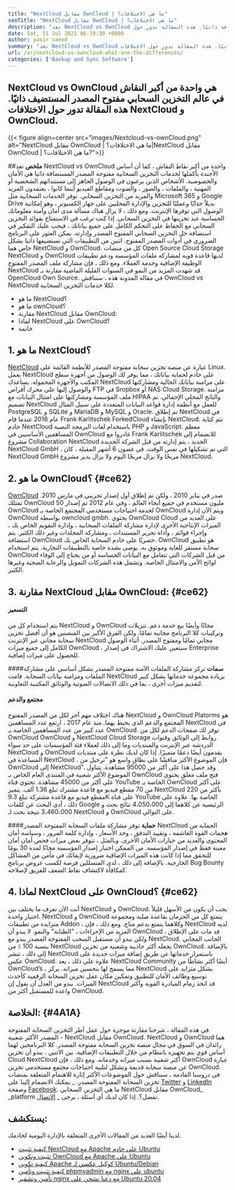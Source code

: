 ```yaml
---
title: "NextCloud مقابل OwnCloud | ما هي الاختلافات؟" 
seoTitle: "NextCloud مقابل OwnCloud | ما هي الاختلافات؟" 
description: "تعد NextCloud vs OwnCloud واحدة من أكبر النقاش في عالم التخزين السحابي مفتوح المصدر المستضافة ذاتيًا. هذه المقالة تدور حول NextCloud و OwnCloud." 
date: Sat, 31 Jul 2021 06:19:30 +0000
author: yasir saeed
summary: "تعد NextCloud vs OwnCloud واحدة من أكبر النقاش في عالم التخزين السحابي مفتوح المصدر المستضيف ذاتيًا. هذه المقالة تدور حول الاختلافات NextCloud و OwnCloud." 
url: /ar/nextcloud-vs-owncloud-what-are-the-differences/
categories: ['Backup and Sync Software']
---
```


## NextCloud vs OwnCloud هي واحدة من أكبر النقاش في عالم التخزين السحابي مفتوح المصدر المستضيف ذاتيًا. هذه المقالة تدور حول الاختلافات NextCloud و OwnCloud.

{{< figure align=center src="images/Nextcloud-vs-ownCloud.png" alt="NextCloud مقابل OwnCloud | ما هي الاختلافات؟|NextCloud مقابل OwnCloud | ما هي الاختلافات؟?">}}


##**ملخص**
تعد NextCloud vs OwnCloud واحدة من أكبر نقاط النقاش ، كما أن أساس الأجندة بأكملها لخدمات التخزين السحابية مفتوحة المصدر المستضافة ذاتيا هي الأمان والخصوصية. الأشخاص الذين يرغبون في الوصول الجاهز إلى مستنداتهم الشخصية أو المهنية ، والملفات ، والصور ، والصوت ومقاطع الفيديو أينما كانوا ، يعتمدون المزيد والمزيد من التخزين السحابي. توفر الخدمات السحابية مثل Microsoft 365 و Google Drive بديلاً جذابًا وعمليًا للتخزين والإدارة المحليين على جهاز الكمبيوتر ، وهو إمكانية الوصول التي توفرها الإنترنت. ومع ذلك ، لا يزال هناك مسألة مدى أمان وآمنة معلوماتك الحساسة عند تخزينها في التخزين السحابي.
إذا كنت ترغب في الاستمتاع بفوائد التخزين السحابي مع الحفاظ على التحكم الكامل على جميع بياناتك ، فيجب عليك التفكير في استضافة حل التخزين السحابي المفتوح المصدر وإدارته. يمكن العثور على البرنامج الضروري في أدوات المصدر المفتوح. اثنين من التطبيقات التي تستضيفها ذاتيا بشكل خاص هما NextCloud و OwnCloud. كل من منصات Open Source Cloud Storage NextCloud و OwnCloud لديها قاعدة قوية لمشاركة ملفات المؤسسة ودعم تطبيقات الوظيفة الإضافية وخدمة العملاء. ومع ذلك ، فإن مشاركة ملف المصدر المفتوح NextCloud قد شهدت المزيد من النمو في السنوات القليلة الماضية مقارنة بـ OpenCloud Own Source. في مقالة المدونة هذه ، سنناقش OwnCloud vs NextCloud لكلا خدمات التخزين السحابية.
  * ما هو NextCloud؟
  * ما هو ownCloud؟
  * مقارنة NextCloud مقابل OwnCloud:
  * لماذا NextCloud على OwnCloud؟
  * خاتمة

## 1. ما هو NextCloud؟
[NextCloud][1] عبارة عن منصة تخزين سحابة مفتوحة المصدر للأنظمة القائمة على Linux. يعمل NextCloud على خادم لحماية بياناتك ، مما يوفر لك الوصول من أجهزة سطح المكتب والأجهزة المحمولة. يساعدك NextCloud على مزامنة بياناتك الحالية ومشاركتها والوصول إليها على محرك أقراص FTP في Sropbox أو NAS Cloud Storage. مزامنة ملف المؤسسة ومشاركتها على امتثال البيانات مع HIPAA والناتج المحلي الإجمالي. تم تصميم NextCloud للعمل مع أنظمة إدارة قواعد البيانات المتعددة على سبيل المثال PostgreSQL و SQLite و MariaDB و MySQL و Oracle.
تم إطلاق NextCloud في عام 2016 عندما قام Frank Karlitschek ForkedCloud بإنشاء NextCloud. تتم كتابة خادم NextCloud باستخدام لغات البرمجة النصية PHP و JavaScript. معظم المساهمين الأساسيين في OwnCloud غادروا مع Frank Karlitschek للانضمام إلى مشروع Collaboration NextCloud الجديد ، يتم إدارته من قبل الشركة الجديدة NextCloud GmbH ، التي تم تشكيلها في نفس الوقت. في غضون 6 أشهر المقبلة ، كان NextCloud GmbH مربحًا ولا يزال مربحًا اليوم ولا يزال يدير مشروع NextCloud.

## 2. ما هو OwnCloud؟   {#ce62}
[OwnCloud][2] صدر في يناير 2010 ، ولكن تم إطلاق أول إصدار تجريبي في مارس 2010. تمتلك OwnCloud 50 مليون مستخدم في جميع أنحاء العالم ، وفي عام 2012 تم إصدار OwnCloud لخدمة احتياجات مستخدمي المجتمع الخاصة بـ OwnCloud ويتم الآن إدارة OwnCloud بواسطة owncloud gmbh. يحتوي OwnCloud Cloud على العديد من الميزات الإنتاجية الأخرى لإدارة مشاركة الملفات السحابية ، وإدارة التقويم الخاص بك ، وإجراء قوائم ، وأداة تحرير المستندات ، ومشاركة المجلدات وغير ذلك الكثير. يتم استضافة OwnCloud حصريًا على خادم السحابة الخاص بك.
OwnCloud هو تطبيق سحابة مستقر للغاية وموثوق به. يوصى بشدة خاصة بالتطبيقات التجارية. يتم استخدام OwnCloud من قبل الشركات التي تتعامل مع البيانات الحساسة أو من يحتاج إلى الوفاء لوائح الأمن والامتثال الخاصة. وتشمل هذه الشركات التمويل والرعاية الصحية وغيرها الكثير.

## 3. مقارنة NextCloud مقابل OwnCloud:   {#ce62}

####  **التسعير** 
يتم استخدام كل من NextCloud و OwnCloud مجانًا وأيضًا بيع خدمة دعم. تنزيلات وتركيبات كلا البرنامج مجانية تمامًا. ولكن الفرق الأكبر بين المنصتين هو أن أفضل تخزين سحابة مجاني عبر الإنترنت NextCloud مجاني تمامًا ومفتوح المصدر. أثناء الوصول الكامل إلى جميع ميزات OwnCloud ، سيتعين عليك الاشتراك في إصدار Enterprise للحصول على ميزات إضافية.

####**سمات**
تركز مشاركة الملفات الآمنة مفتوحة المصدر بشكل أساسي على مشاركة الملفات ومزامنة بيانات السحابة. قامت NextCloud بزيادة مجموعة خدماتها بشكل كبير لتقديم ميزات أخرى ، بما في ذلك الاتصالات الصوتية والوثائق المكتبية التعاونية.

####  **مجتمع**  والدعم
هناك اختلاف مهم آخر لكل من المصدر المفتوح NextCloud و OwnCloud Platorms هو المجتمع والدعم الذي يحيط بهما. منذ عام 2017 ، ارتفع عدد المساهمين NextCloud في عدد كبير من عدد المساهمين الخاصة بـ OwnCloud. توفر لك صفحات الدعم لكل من OwnCloud OwnCloud و NextCloud Cloud Storage روابط إلى الوثائق وقنوات الدردشة عبر الإنترنت والمنتديات وما إلى ذلك لعملاء فئة المؤسسات على حد سواء NextCloud و OwnCloud يقدمون أيضًا دعمًا متميزًا.
إذا كان لديك نظرة على منتديات المساعدة في NextCloud ، فإن الموضوع الأكثر مناقشًا على نطاق واسع هو "ترحيل من OwnCloud إلى NextCloud". وقد حصل هذا على أكثر من 95000 مشاهدة. يتناول الموضوع الأكثر شعبية في المنتدى العام الخاص بـ OwnCloud فتح ملف مغلق يحتوي على أكثر من 45000 مشاهدة. تحتوي قناة YouTube الخاصة بـ OwnCloud على أكثر من 70 مقطع فيديو مع قاعدة مشترك تبلغ 1.36 ألف. يتميز NextCloud بأكثر من 220 مقطع فيديو مع قاعدة مشتركة تبلغ 9.3K على قناة YouTube الخاصة بها. علاوة على ذلك ، أدى البحث عن كلمات Google الرئيسية عن كلاهما إلى 4،050،000 نتائج بحث و 3،460،000 نتيجة بحث لـ NextCloud و OwnCloud على التوالي.

####**حماية**
توفر مشاركة ملفات السحابة المفتوحة المصدر NextCloud الحماية من هجمات القوة الغاشمة ، وتقييد التدفق ، وحد الأسعار ، وإدارة كلمة المرور ، وسياسة أمان المحتوى والعديد من خيارات الأمان الأخرى. وبالمثل ، تتوفر بعض ميزات فحص أمان أمان معينة فقط في إصدار المؤسسة. من الممكن اختبار إصدار المؤسسة مجانًا لمدة 30 يومًا للتحقق مما إذا كانت هذه الميزات الإضافية ضرورية لإبقائك في مأمن من المشاكل الخارجية.
بالإضافة إلى ذلك ، لدى المتسللين فرصة لكسب عروض برنامج Bug Bounty كمكافأة لاكتشاف نقاط الضعف للفريق لإصلاحه.

## 4. لماذا NextCloud على OwnCloud؟   {#ce62}
أنت الآن تعرف ما يختلف بين NextCloud و OwnCloud. يجب أن يكون من الأسهل قليلاً اختيار واحدة. NextCloud و OwnCloud يتمتع كل من الحزمان بقاعدة صلبة ومجموعة متزايدة من تطبيقات Addon ، وكلاهما يتمتع بدعم متاح. ومع ذلك ، فإن NextCloud لديه المزيد من الإجراءات ، "الطنانة" والنمو. لا يبدو أن OwnCloud قد مات على الإطلاق ، ولكن يبدو أن مستقبل السحب المفتوحة المصدر يبدو مع NextCloud.
الجانب المجاني بنسبة 100 ٪ من NextCloud يجعله أكثر جاذبية وشعبية من تخزين OwnCloud. بالإضافة إلى ذلك ، تنشر NextCloud باستمرار خدماتها عن طريق إضافة ميزات جديدة على عكس OwnCloud. علاوة على ذلك ، يعد NextCloud Community أيضًا أكثر نشاطًا من OwnCloud’s ، مما يسمح لها بتحسين ميزاته. يركز NextCloud بشكل متزايد على توسيع وظائف الأمان للتطبيق وتمكين مكان عمل تخزين السحابة الرقمية كأحدث الميزات. يبدو من العدل أن نقول إن NextCloud قد اتخذ زمام المبادرة القوية وأكثر واعدة للمستقبل أكثر من OwnCloud.

## الخلاصة:   {#4A1A}
في هذه المقالة ، شرحنا مقارنة موجزة حول عمل أطر التخزين السحابة المفتوحة المصدر الأكثر شعبية - NextCloud مقابل OwnCloud. NextCloud و OwnCloud هما رائدان في السوق في مجال منصة تخزين السحابة مفتوحة المصدر. كلا البرنامجين لهما أساس قوي يتم تجهيزه بانتظام من خلال التطبيقات الإضافية. بين الاثنين ، يبدو أن تخزين Cloud NextCloud أكثر شعبية بسبب ميزاته وخدماته. ومع ذلك ، فإن OwnCloud عبارة عن منصة سحابة قديمة وتشكل لتلبية احتياجات مجتمع مستخدمي تخزين OwnCloud. في دروسنا القادمة ، سنناقش حول الموضوعات الأكثر إثارة للاهتمام المتعلقة بمنصات تخزين السحابة المفتوحة المصدر.
_ يمكنك الانضمام إلينا على [Twitter][3] و [LinkedIn][4] وصفحة [Facebook][5]. ما هي التخزين السحابي NextCloud مقابل OwnCloud_ _platform تفضل؟. إذا كان لديك أي أسئلة ، يرجى _ [الاتصال][6].

## يستكشف:
لدينا أيضًا العديد من المقالات الأخرى المتعلقة بالإدارة اليومية لخادمك.
  * [كيفية تثبيت NextCloud مع Apache على خادم Ubuntu][7]
  * [تثبيت وتكوين OwnCloud مع Apache على Ubuntu][8]
  * [كيفية تكوين Apache كوكيل عكسي لـ Ubuntu/Debian][9]
  * [كيفية تثبيت وتأمين phpmyadmin مع nginx على ubuntu][10]
  * [تأمين وتشفير nginx مع دعنا نشحن على Ubuntu 20.04][11]

  
[1]: https://products.containerize.com/backup-and-sync/nextcloud/
[2]: https://products.containerize.com/backup-and-sync/owncloud/
[3]: https://twitter.com/containerize_co
[4]: https://www.linkedin.com/company/containerize/
[5]: http://facebook.com/containerize
[6]: mailto:yasir.saeed@aspose.com
[7]: https://blog.containerize.com/backup-and-sync-software/how-to-install-nextcloud-with-apache-on-ubuntu-server/
[8]: https://blog.containerize.com/backup-and-sync-software/how-to-install-and-configure-owncloud-with-apache-on-ubuntu/
[9]: https://blog.containerize.com/web-server-solution-stack/how-to-configure-apache-as-a-reverse-proxy-for-ubuntudebian/
[10]: https://blog.containerize.com/web-server-solution-stack/how-to-install-and-secure-phpmyadmin-with-nginx-on-ubuntu/
[11]: https://blog.containerize.com/web-server-solution-stack/how-to-secure-nginx-with-letsencrypt-on-ubuntu-20-04/
